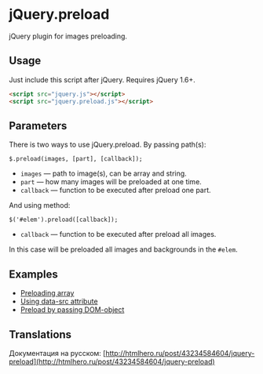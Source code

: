 # jQuery.preload
jQuery plugin for images preloading.

Usage
-----

Just include this script after jQuery. Requires jQuery 1.6+.

``` html
<script src="jquery.js"></script>
<script src="jquery.preload.js"></script>
```

Parameters
-----

There is two ways to use jQuery.preload. By passing path(s):

    $.preload(images, [part], [callback]);
    
- `images` &mdash; path to image(s), can be array and string.  
- `part` &mdash; how many images will be preloaded at one time.  
- `callback` &mdash; function to be executed after preload one part.

And using method:

	$('#elem').preload([callback]);

- `callback` &mdash; function to be executed after preload all images.

In this case will be preloaded all images and backgrounds in the `#elem`.

Examples
-----

- [Preloading array](http://dev.htmlhero.ru/jQuery.preload/examples/1.html)
- [Using data-src attribute](http://dev.htmlhero.ru/jQuery.preload/examples/2.html)
- [Preload by passing DOM-object](http://dev.htmlhero.ru/jQuery.preload/examples/3.html)

Translations
-----

Документация на русском: [http://htmlhero.ru/post/43234584604/jquery-preload](http://htmlhero.ru/post/43234584604/jquery-preload)